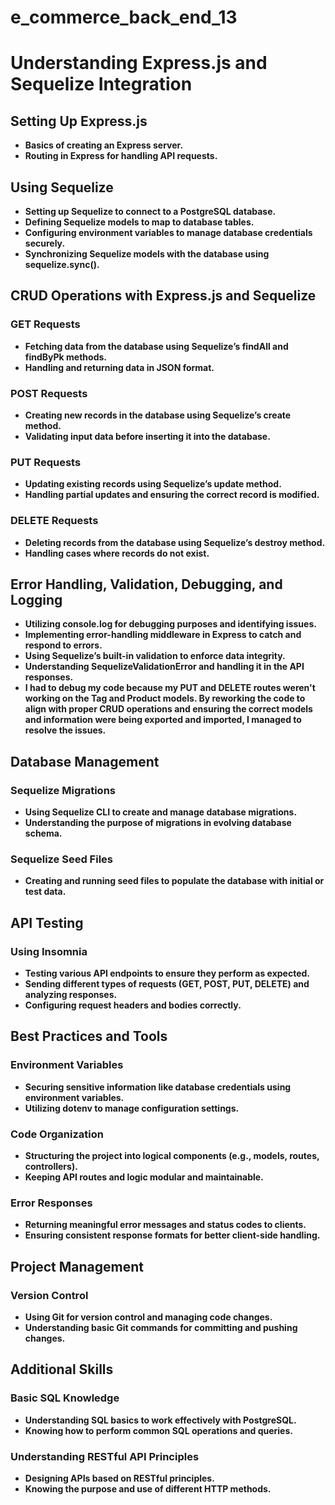 # e_commerce_back_end_13
# Understanding Express.js and Sequelize Integration

## Setting Up Express.js

- **Basics of creating an Express server.**
- **Routing in Express for handling API requests.**

## Using Sequelize

- **Setting up Sequelize to connect to a PostgreSQL database.**
- **Defining Sequelize models to map to database tables.**
- **Configuring environment variables to manage database credentials securely.**
- **Synchronizing Sequelize models with the database using sequelize.sync().**

## CRUD Operations with Express.js and Sequelize

### GET Requests

- **Fetching data from the database using Sequelize’s findAll and findByPk methods.**
- **Handling and returning data in JSON format.**

### POST Requests

- **Creating new records in the database using Sequelize’s create method.**
- **Validating input data before inserting it into the database.**

### PUT Requests

- **Updating existing records using Sequelize’s update method.**
- **Handling partial updates and ensuring the correct record is modified.**

### DELETE Requests

- **Deleting records from the database using Sequelize’s destroy method.**
- **Handling cases where records do not exist.**

## Error Handling, Validation, Debugging, and Logging

- **Utilizing console.log for debugging purposes and identifying issues.**
- **Implementing error-handling middleware in Express to catch and respond to errors.**
- **Using Sequelize’s built-in validation to enforce data integrity.**
- **Understanding SequelizeValidationError and handling it in the API responses.**
- **I had to debug my code because my PUT and DELETE routes weren't working on the Tag and Product models. By reworking the code to align with proper CRUD operations and ensuring the correct models and information were being exported and imported, I managed to resolve the issues.**

## Database Management

### Sequelize Migrations

- **Using Sequelize CLI to create and manage database migrations.**
- **Understanding the purpose of migrations in evolving database schema.**

### Sequelize Seed Files

- **Creating and running seed files to populate the database with initial or test data.**

## API Testing

### Using Insomnia

- **Testing various API endpoints to ensure they perform as expected.**
- **Sending different types of requests (GET, POST, PUT, DELETE) and analyzing responses.**
- **Configuring request headers and bodies correctly.**

## Best Practices and Tools

### Environment Variables

- **Securing sensitive information like database credentials using environment variables.**
- **Utilizing dotenv to manage configuration settings.**

### Code Organization

- **Structuring the project into logical components (e.g., models, routes, controllers).**
- **Keeping API routes and logic modular and maintainable.**

### Error Responses

- **Returning meaningful error messages and status codes to clients.**
- **Ensuring consistent response formats for better client-side handling.**

## Project Management

### Version Control

- **Using Git for version control and managing code changes.**
- **Understanding basic Git commands for committing and pushing changes.**


## Additional Skills

### Basic SQL Knowledge

- **Understanding SQL basics to work effectively with PostgreSQL.**
- **Knowing how to perform common SQL operations and queries.**

### Understanding RESTful API Principles

- **Designing APIs based on RESTful principles.**
- **Knowing the purpose and use of different HTTP methods.**
